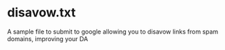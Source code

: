 # disavow.txt
A sample file to submit to google allowing you to disavow links from spam domains, improving your DA
